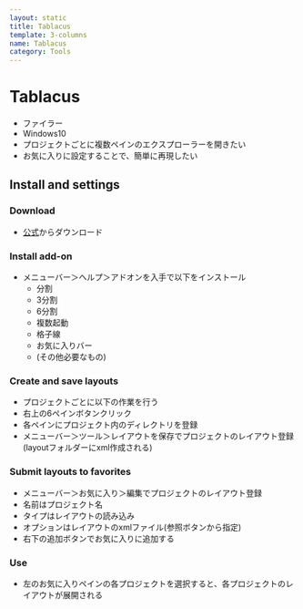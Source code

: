 ```yaml
---
layout: static
title: Tablacus
template: 3-columns
name: Tablacus
category: Tools
---
```


# Tablacus

- ファイラー
- Windows10
- プロジェクトごとに複数ペインのエクスプローラーを開きたい
- お気に入りに設定することで、簡単に再現したい

## Install and settings

### Download

- [公式](https://tablacus.github.io/explorer.html)からダウンロード


### Install add-on
- メニューバー＞ヘルプ＞アドオンを入手で以下をインストール
  - 分割
  - 3分割
  - 6分割
  - 複数起動
  - 格子線
  - お気に入りバー
  - (その他必要なもの)

### Create and save layouts

- プロジェクトごとに以下の作業を行う
- 右上の6ペインボタンクリック
- 各ペインにプロジェクト内のディレクトリを登録
- メニューバー＞ツール＞レイアウトを保存でプロジェクトのレイアウト登録(layoutフォルダーにxml作成される)

### Submit layouts to favorites

- メニューバー＞お気に入り＞編集でプロジェクトのレイアウト登録
- 名前はプロジェクト名
- タイプはレイアウトの読み込み
- オプションはレイアウトのxmlファイル(参照ボタンから指定)
- 右下の追加ボタンでお気に入りに追加する

### Use

- 左のお気に入りペインの各プロジェクトを選択すると、各プロジェクトのレイアウトが展開される
